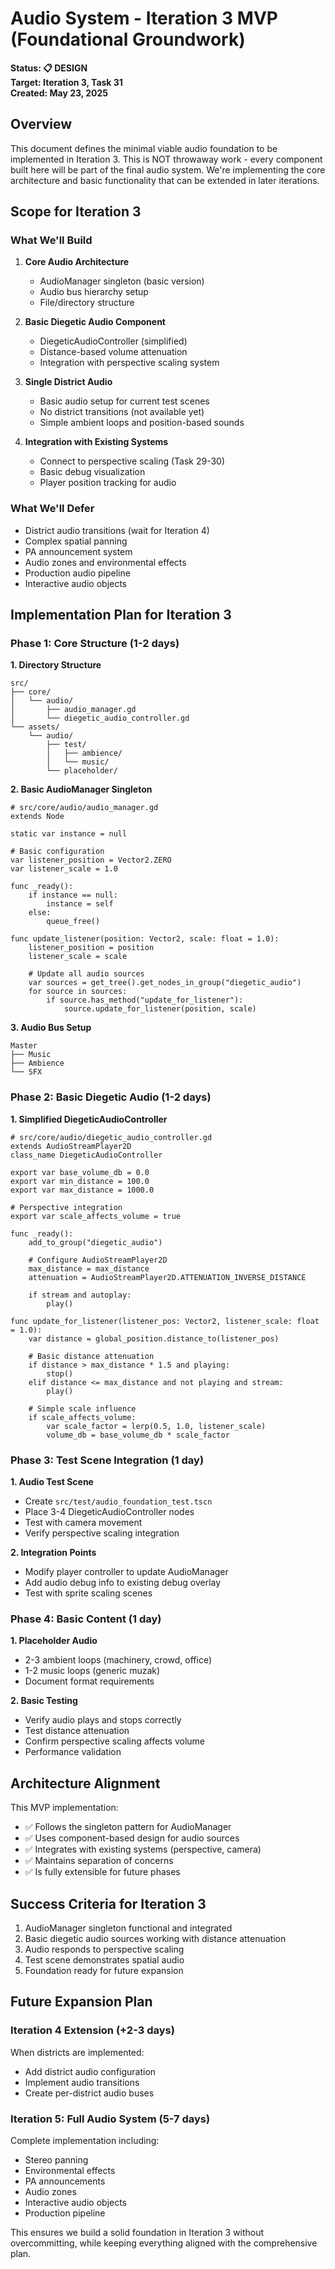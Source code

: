 # Audio System - Iteration 3 MVP (Foundational Groundwork)

**Status: 📋 DESIGN**  
**Target: Iteration 3, Task 31**  
**Created: May 23, 2025**

## Overview

This document defines the minimal viable audio foundation to be implemented in Iteration 3. This is NOT throwaway work - every component built here will be part of the final audio system. We're implementing the core architecture and basic functionality that can be extended in later iterations.

## Scope for Iteration 3

### What We'll Build

1. **Core Audio Architecture**
   - AudioManager singleton (basic version)
   - Audio bus hierarchy setup
   - File/directory structure

2. **Basic Diegetic Audio Component**
   - DiegeticAudioController (simplified)
   - Distance-based volume attenuation
   - Integration with perspective scaling system

3. **Single District Audio**
   - Basic audio setup for current test scenes
   - No district transitions (not available yet)
   - Simple ambient loops and position-based sounds

4. **Integration with Existing Systems**
   - Connect to perspective scaling (Task 29-30)
   - Basic debug visualization
   - Player position tracking for audio

### What We'll Defer

- District audio transitions (wait for Iteration 4)
- Complex spatial panning
- PA announcement system
- Audio zones and environmental effects
- Production audio pipeline
- Interactive audio objects

## Implementation Plan for Iteration 3

### Phase 1: Core Structure (1-2 days)

**1. Directory Structure**
```
src/
├── core/
│   └── audio/
│       ├── audio_manager.gd
│       └── diegetic_audio_controller.gd
└── assets/
    └── audio/
        ├── test/
        │   ├── ambience/
        │   └── music/
        └── placeholder/
```

**2. Basic AudioManager Singleton**
```gdscript
# src/core/audio/audio_manager.gd
extends Node

static var instance = null

# Basic configuration
var listener_position = Vector2.ZERO
var listener_scale = 1.0

func _ready():
    if instance == null:
        instance = self
    else:
        queue_free()

func update_listener(position: Vector2, scale: float = 1.0):
    listener_position = position
    listener_scale = scale
    
    # Update all audio sources
    var sources = get_tree().get_nodes_in_group("diegetic_audio")
    for source in sources:
        if source.has_method("update_for_listener"):
            source.update_for_listener(position, scale)
```

**3. Audio Bus Setup**
```
Master
├── Music
├── Ambience
└── SFX
```

### Phase 2: Basic Diegetic Audio (1-2 days)

**1. Simplified DiegeticAudioController**
```gdscript
# src/core/audio/diegetic_audio_controller.gd
extends AudioStreamPlayer2D
class_name DiegeticAudioController

export var base_volume_db = 0.0
export var min_distance = 100.0
export var max_distance = 1000.0

# Perspective integration
export var scale_affects_volume = true

func _ready():
    add_to_group("diegetic_audio")
    
    # Configure AudioStreamPlayer2D
    max_distance = max_distance
    attenuation = AudioStreamPlayer2D.ATTENUATION_INVERSE_DISTANCE
    
    if stream and autoplay:
        play()

func update_for_listener(listener_pos: Vector2, listener_scale: float = 1.0):
    var distance = global_position.distance_to(listener_pos)
    
    # Basic distance attenuation
    if distance > max_distance * 1.5 and playing:
        stop()
    elif distance <= max_distance and not playing and stream:
        play()
    
    # Simple scale influence
    if scale_affects_volume:
        var scale_factor = lerp(0.5, 1.0, listener_scale)
        volume_db = base_volume_db * scale_factor
```

### Phase 3: Test Scene Integration (1 day)

**1. Audio Test Scene**
- Create `src/test/audio_foundation_test.tscn`
- Place 3-4 DiegeticAudioController nodes
- Test with camera movement
- Verify perspective scaling integration

**2. Integration Points**
- Modify player controller to update AudioManager
- Add audio debug info to existing debug overlay
- Test with sprite scaling scenes

### Phase 4: Basic Content (1 day)

**1. Placeholder Audio**
- 2-3 ambient loops (machinery, crowd, office)
- 1-2 music loops (generic muzak)
- Document format requirements

**2. Basic Testing**
- Verify audio plays and stops correctly
- Test distance attenuation
- Confirm perspective scaling affects volume
- Performance validation

## Architecture Alignment

This MVP implementation:
- ✅ Follows the singleton pattern for AudioManager
- ✅ Uses component-based design for audio sources
- ✅ Integrates with existing systems (perspective, camera)
- ✅ Maintains separation of concerns
- ✅ Is fully extensible for future phases

## Success Criteria for Iteration 3

1. AudioManager singleton functional and integrated
2. Basic diegetic audio sources working with distance attenuation
3. Audio responds to perspective scaling
4. Test scene demonstrates spatial audio
5. Foundation ready for future expansion

## Future Expansion Plan

### Iteration 4 Extension (+2-3 days)
When districts are implemented:
- Add district audio configuration
- Implement audio transitions
- Create per-district audio buses

### Iteration 5: Full Audio System (5-7 days)
Complete implementation including:
- Stereo panning
- Environmental effects
- PA announcements
- Audio zones
- Interactive audio objects
- Production pipeline

This ensures we build a solid foundation in Iteration 3 without overcommitting, while keeping everything aligned with the comprehensive plan.